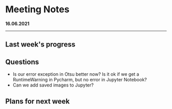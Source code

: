 # Meeting Notes
**16.06.2021**

---

## Last week's progress


## Questions
- Is our error exception in Otsu better now? 
  Is it ok if we get a RuntimeWarning in Pycharm, but no error in Jupyter Notebook?
- Can we add saved images to Jupyter?

## Plans for next week

